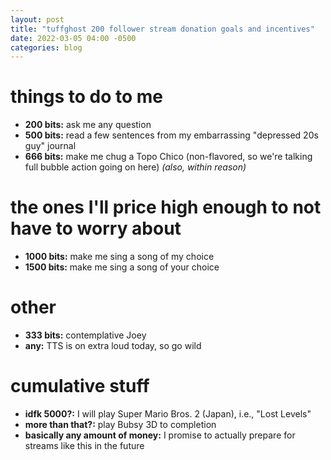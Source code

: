 ```yaml
---
layout: post
title: "tuffghost 200 follower stream donation goals and incentives"
date: 2022-03-05 04:00 -0500
categories: blog
---
```

# things to do to me
- **200 bits:** ask me any question
- **500 bits:** read a few sentences from my embarrassing "depressed 20s guy" journal
- **666 bits:** make me chug a Topo Chico (non-flavored, so we're talking full bubble action going on here)
_(also, within reason)_

# the ones I'll price high enough to not have to worry about
- **1000 bits:** make me sing a song of my choice
- **1500 bits:** make me sing a song of your choice

# other
- **333 bits:** contemplative Joey
- **any:** TTS is on extra loud today, so go wild

# cumulative stuff
- **idfk 5000?:** I will play Super Mario Bros. 2 (Japan), i.e., "Lost Levels"
- **more than that?:** play Bubsy 3D to completion
- **basically any amount of money:** I promise to actually prepare for streams like this in the future